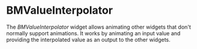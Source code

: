 # BMValueInterpolator

The *BMValueInterpolator* widget allows animating other widgets that don't normally support animations. It works by animating an input value and providing the interpolated value as an output to the other widgets.